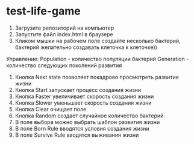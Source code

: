 # test-life-game

1. Загрузите репозиторий на компьютер
2. Запустите файл index.html в браузере
3. Кликом мышки на рабочем поле создайте несколько бактерий, бактерий желательно создавать клеточка к клеточке))

Управление:
Population - количество популяции бактерий
Generation - количество следующих поколений развития

1. Кнопка Next state позволяет покадрово просмотреть развитие жизни
2. Кнопка Start запускает процесс создания жизни
3. Кнопка Faster увеличивает скорость создания жизни
4. Кнопка Slower уменьшает скорость создания жизни
5. Кнопка Clear очищает поле
6. Кнопка Random создает случайное количество бактерий
7. В поле выбора можно выбрать шаблон развития жизни
8. В поле Born Rule вводятся условия создания жизни
9. В поле Survive Rule вводятся выживания жизни
